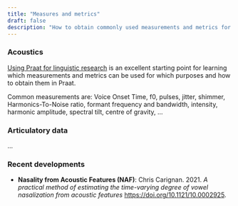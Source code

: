```yaml
---
title: "Measures and metrics"
draft: false
description: "How to obtain commonly used measurements and metrics for linguistic data"
---
```


### Acoustics

[Using Praat for linguistic research](https://github.com/stylerw/usingpraat) is an excellent starting point for learning which measurements and metrics can be used for which purposes and how to obtain them in Praat.

Common measurements are: Voice Onset Time, f0, pulses, jitter, shimmer, Harmonics-To-Noise ratio, formant frequency and bandwidth, intensity, harmonic amplitude, spectral tilt, centre of gravity, ...

### Articulatory data

... 

### Recent developments

- **Nasality from Acoustic Features (NAF)**: Chris Carignan. 2021. *A practical method of estimating the time-varying degree of vowel nasalization from acoustic features* <https://doi.org/10.1121/10.0002925>.
